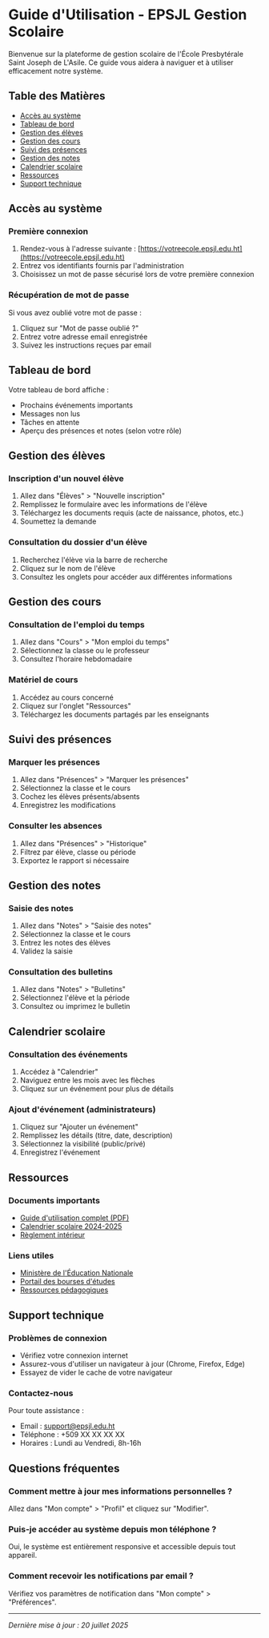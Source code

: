 # Guide d'Utilisation - EPSJL Gestion Scolaire

Bienvenue sur la plateforme de gestion scolaire de l'École Presbytérale Saint Joseph de L'Asile. Ce guide vous aidera à naviguer et à utiliser efficacement notre système.

## Table des Matières
- [Accès au système](#accès-au-système)
- [Tableau de bord](#tableau-de-bord)
- [Gestion des élèves](#gestion-des-élèves)
- [Gestion des cours](#gestion-des-cours)
- [Suivi des présences](#suivi-des-présences)
- [Gestion des notes](#gestion-des-notes)
- [Calendrier scolaire](#calendrier-scolaire)
- [Ressources](#ressources)
- [Support technique](#support-technique)

## Accès au système

### Première connexion
1. Rendez-vous à l'adresse suivante : [https://votreecole.epsjl.edu.ht](https://votreecole.epsjl.edu.ht)
2. Entrez vos identifiants fournis par l'administration
3. Choisissez un mot de passe sécurisé lors de votre première connexion

### Récupération de mot de passe
Si vous avez oublié votre mot de passe :
1. Cliquez sur "Mot de passe oublié ?"
2. Entrez votre adresse email enregistrée
3. Suivez les instructions reçues par email

## Tableau de bord

Votre tableau de bord affiche :
- Prochains événements importants
- Messages non lus
- Tâches en attente
- Aperçu des présences et notes (selon votre rôle)

## Gestion des élèves

### Inscription d'un nouvel élève
1. Allez dans "Élèves" > "Nouvelle inscription"
2. Remplissez le formulaire avec les informations de l'élève
3. Téléchargez les documents requis (acte de naissance, photos, etc.)
4. Soumettez la demande

### Consultation du dossier d'un élève
1. Recherchez l'élève via la barre de recherche
2. Cliquez sur le nom de l'élève
3. Consultez les onglets pour accéder aux différentes informations

## Gestion des cours

### Consultation de l'emploi du temps
1. Allez dans "Cours" > "Mon emploi du temps"
2. Sélectionnez la classe ou le professeur
3. Consultez l'horaire hebdomadaire

### Matériel de cours
1. Accédez au cours concerné
2. Cliquez sur l'onglet "Ressources"
3. Téléchargez les documents partagés par les enseignants

## Suivi des présences

### Marquer les présences
1. Allez dans "Présences" > "Marquer les présences"
2. Sélectionnez la classe et le cours
3. Cochez les élèves présents/absents
4. Enregistrez les modifications

### Consulter les absences
1. Allez dans "Présences" > "Historique"
2. Filtrez par élève, classe ou période
3. Exportez le rapport si nécessaire

## Gestion des notes

### Saisie des notes
1. Allez dans "Notes" > "Saisie des notes"
2. Sélectionnez la classe et le cours
3. Entrez les notes des élèves
4. Validez la saisie

### Consultation des bulletins
1. Allez dans "Notes" > "Bulletins"
2. Sélectionnez l'élève et la période
3. Consultez ou imprimez le bulletin

## Calendrier scolaire

### Consultation des événements
1. Accédez à "Calendrier"
2. Naviguez entre les mois avec les flèches
3. Cliquez sur un événement pour plus de détails

### Ajout d'événement (administrateurs)
1. Cliquez sur "Ajouter un événement"
2. Remplissez les détails (titre, date, description)
3. Sélectionnez la visibilité (public/privé)
4. Enregistrez l'événement

## Ressources

### Documents importants
- [Guide d'utilisation complet (PDF)](#)
- [Calendrier scolaire 2024-2025](#)
- [Règlement intérieur](#)

### Liens utiles
- [Ministère de l'Éducation Nationale](#)
- [Portail des bourses d'études](#)
- [Ressources pédagogiques](#)

## Support technique

### Problèmes de connexion
- Vérifiez votre connexion internet
- Assurez-vous d'utiliser un navigateur à jour (Chrome, Firefox, Edge)
- Essayez de vider le cache de votre navigateur

### Contactez-nous
Pour toute assistance :
- Email : support@epsjl.edu.ht
- Téléphone : +509 XX XX XX XX
- Horaires : Lundi au Vendredi, 8h-16h

## Questions fréquentes

### Comment mettre à jour mes informations personnelles ?
Allez dans "Mon compte" > "Profil" et cliquez sur "Modifier".

### Puis-je accéder au système depuis mon téléphone ?
Oui, le système est entièrement responsive et accessible depuis tout appareil.

### Comment recevoir les notifications par email ?
Vérifiez vos paramètres de notification dans "Mon compte" > "Préférences".

---
*Dernière mise à jour : 20 juillet 2025*